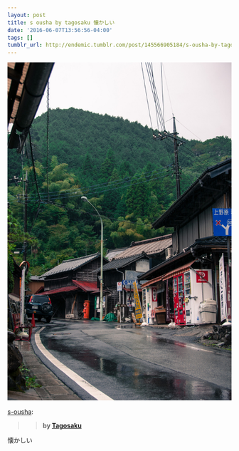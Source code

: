 ```yaml
---
layout: post
title: s ousha by tagosaku 懐かしい
date: '2016-06-07T13:56:56-04:00'
tags: []
tumblr_url: http://endemic.tumblr.com/post/145566905184/s-ousha-by-tagosaku-懐かしい
---
```

 ![](/tumblr_files/tumblr_o72rl7vGGA1teudspo1_1280.jpg)  

[s-ousha](http://s-ousha.tumblr.com/post/144302262988):

> > **by&nbsp;[Tagosaku](https://www.flickr.com/photos/tagosaku_japan/ "Go to Tagosaku's photostream")**

懐かしい


